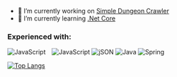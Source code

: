 <!--

-->

- 🔭 I’m currently working on [Simple Dungeon Crawler](https://github.com/michaelbaker34/SimpleDungeonCrawler)
- 🌱 I’m currently learning [.Net Core](https://docs.microsoft.com/en-us/dotnet/core/introduction)

<h3> Experienced with: </h3>
<span>
  <img alt="JavaScript" style="margin-right: 10px;"
       src="https://img.shields.io/badge/-JavaScript-363636?logo=javascript&style=for-the-badge" />
</span>

<span>
  <img alt="JavaScript" style="" src="https://www.vectorlogo.zone/logos/javascript/javascript-ar21.svg" />
  <img alt="jSON" src="https://www.vectorlogo.zone/logos/json/json-ar21.svg" />
  <img alt="Java" src="https://www.vectorlogo.zone/logos/java/java-ar21.svg" />
  <img alt="Spring" src="https://www.vectorlogo.zone/logos/springio/springio-ar21.svg"/>
  <img alt="" src=""/>
</span>

[![Top Langs](https://github-readme-stats.vercel.app/api/top-langs/?username=michaelbaker34)](https://github.com/anuraghazra/github-readme-stats)
